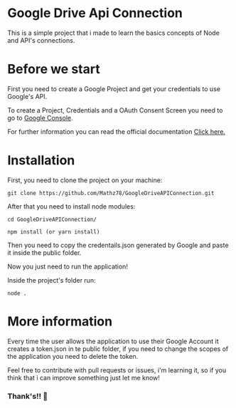 # Google Drive Api Connection
This is a simple project that i made to learn the basics concepts of Node and API's connections. 

# Before we start

First you need to create a Google Project and get your credentials to use Google's API.

To create a Project, Credentials and a OAuth Consent Screen you need to go to <a href="https://console.cloud.google.com/home/">Google Console</a>.

For further information you can read the official documentation <a href="https://developers.google.com/workspace/guides/create-project">Click here.</a>

# Installation

First, you need to clone the project on your machine:

```
git clone https://github.com/Mathz78/GoogleDriveAPIConnection.git 
```

After that you need to install node modules:

```
cd GoogleDriveAPIConnection/

npm install (or yarn install)
```

Then you need to copy the credentails.json generated by Google and paste it inside the public folder.

Now you just need to run the application! 

Inside the project's folder run: 
```
node .
```

# More information

Every time the user allows the application to use their Google Account it creates a token.json in te public folder, if you need to change the scopes of the application you need to delete the token.

Feel free to contribute with pull requests or issues, i'm learning it, so if you think that i can improve something just let me know!

### Thank's!! 👋
